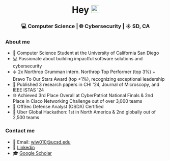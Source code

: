 <div align="center">
  <h1> Hey <img src="https://media.giphy.com/media/hvRJCLFzcasrR4ia7z/giphy.gif" width="25px"></h1>
</div>
 

<div align="center">
<h3> 💻 Computer Science | 🌐 Cybersecurity | ☀️ SD, CA </h3> 
</div>

### About me 

- 📓   Computer Science Student at the University of California San Diego
- 💻  Passionate about building impactful software solutions and cybersecurity
- :airplane:  2x Northrop Grumman intern. Northrop Top Performer (top 3%) + Bravo To Our Stars Award (top <1%), recognizing exceptional leadership
- :pencil: Published 3 research papers in CHI '24, Journal of Microscopy, and IEEE ISTAS '24
- 🌐 Achieved 3rd Place Overall at CyberPatriot National Finals & 2nd Place in Cisco Networking Challenge out of over 3,000 teams
- 🚩 OffSec Defense Analyst (OSDA) Certified
- :blue_car: Uber Global Hackathon: 1st in North America & 2nd globally out of 2,500 teams

### Contact me
- 💭 Email: wiw010@ucsd.edu
- 🔗 [Linkedin](https://www.linkedin.com/in/william-wu-33bb59202/)
- 🎓 [Google Scholar](https://shorturl.at/CHDpg)

<div align="center">

</div>
<!--
Trinity
-->
